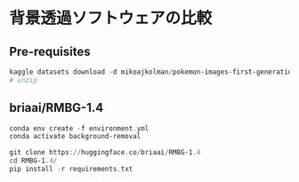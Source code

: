 # 背景透過ソフトウェアの比較

## Pre-requisites

```powershell
kaggle datasets download -d mikoajkolman/pokemon-images-first-generation17000-files -p "data/" -q
# unzip
```

## briaai/RMBG-1.4

```powershell
conda env create -f environment.yml
conda activate background-removal

git clone https://huggingface.co/briaai/RMBG-1.4
cd RMBG-1.4/
pip install -r requirements.txt
```
